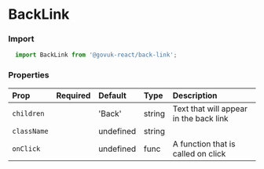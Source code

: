 BackLink
========

### Import
```js
  import BackLink from '@govuk-react/back-link';
```
<!-- STORY -->



### Properties
Prop | Required | Default | Type | Description
:--- | :------- | :------ | :--- | :----------
 `children` |  | 'Back' | string | Text that will appear in the back link
 `className` |  | undefined | string | 
 `onClick` |  | undefined | func | A function that is called on click



